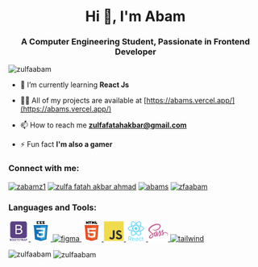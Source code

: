 <h1 align="center">Hi 👋, I'm Abam</h1>
<h3 align="center">A Computer Engineering Student, Passionate in Frontend Developer</h3>

<p align="left"> <img src="https://komarev.com/ghpvc/?username=zulfaabam&label=Profile%20views&color=0e75b6&style=flat" alt="zulfaabam" /> </p>

- 🌱 I’m currently learning **React Js**

- 👨‍💻 All of my projects are available at [https://abams.vercel.app/](https://abams.vercel.app/)

- 📫 How to reach me **zulfafatahakbar@gmail.com**

- ⚡ Fun fact **I'm also a gamer**

<h3 align="left">Connect with me:</h3>
<p align="left">
<a href="https://twitter.com/zabamz1" target="blank"><img align="center" src="https://raw.githubusercontent.com/rahuldkjain/github-profile-readme-generator/master/src/images/icons/Social/twitter.svg" alt="zabamz1" height="30" width="40" /></a>
<a href="https://linkedin.com/in/zulfa-fatah-akbar-ahmad" target="blank"><img align="center" src="https://raw.githubusercontent.com/rahuldkjain/github-profile-readme-generator/master/src/images/icons/Social/linked-in-alt.svg" alt="zulfa fatah akbar ahmad" height="30" width="40" /></a>
<a href="https://fb.com/zulfafatah.akbarahmad" target="blank"><img align="center" src="https://raw.githubusercontent.com/rahuldkjain/github-profile-readme-generator/master/src/images/icons/Social/facebook.svg" alt="abams" height="30" width="40" /></a>
<a href="https://instagram.com/zfaabam" target="blank"><img align="center" src="https://raw.githubusercontent.com/rahuldkjain/github-profile-readme-generator/master/src/images/icons/Social/instagram.svg" alt="zfaabam" height="30" width="40" /></a>
</p>

<h3 align="left">Languages and Tools:</h3>
<p align="left"> <a href="https://getbootstrap.com" target="_blank"> <img src="https://raw.githubusercontent.com/devicons/devicon/master/icons/bootstrap/bootstrap-plain-wordmark.svg" alt="bootstrap" width="40" height="40"/> </a> <a href="https://www.w3schools.com/css/" target="_blank"> <img src="https://raw.githubusercontent.com/devicons/devicon/master/icons/css3/css3-original-wordmark.svg" alt="css3" width="40" height="40"/> </a> <a href="https://www.figma.com/" target="_blank"> <img src="https://www.vectorlogo.zone/logos/figma/figma-icon.svg" alt="figma" width="40" height="40"/> </a> <a href="https://www.w3.org/html/" target="_blank"> <img src="https://raw.githubusercontent.com/devicons/devicon/master/icons/html5/html5-original-wordmark.svg" alt="html5" width="40" height="40"/> </a> <a href="https://developer.mozilla.org/en-US/docs/Web/JavaScript" target="_blank"> <img src="https://raw.githubusercontent.com/devicons/devicon/master/icons/javascript/javascript-original.svg" alt="javascript" width="40" height="40"/> </a> <a href="https://reactjs.org/" target="_blank"> <img src="https://raw.githubusercontent.com/devicons/devicon/master/icons/react/react-original-wordmark.svg" alt="react" width="40" height="40"/> </a> <a href="https://sass-lang.com" target="_blank"> <img src="https://raw.githubusercontent.com/devicons/devicon/master/icons/sass/sass-original.svg" alt="sass" width="40" height="40"/> </a> <a href="https://tailwindcss.com/" target="_blank"> <img src="https://www.vectorlogo.zone/logos/tailwindcss/tailwindcss-icon.svg" alt="tailwind" width="40" height="40"/> </a> </p>

<p><img align="left" src="https://github-readme-stats.vercel.app/api/top-langs?username=zulfaabam&show_icons=true&locale=en&layout=compact" alt="zulfaabam" /></p>

<p>&nbsp;<img align="center" src="https://github-readme-stats.vercel.app/api?username=zulfaabam&show_icons=true&locale=en" alt="zulfaabam" /></p>
